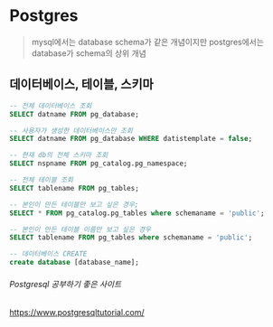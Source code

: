 # Postgres

> mysql에서는 database schema가 같은 개념이지만 postgres에서는 database가 schema의 상위 개념

## 데이터베이스, 테이블, 스키마

```sql
-- 전체 데이터베이스 조회 
SELECT datname FROM pg_database;

-- 사용자가 생성한 데이터베이스만 조회
SELECT datname FROM pg_database WHERE datistemplate = false;

-- 현재 db의 전체 스키마 조회
SELECT nspname FROM pg_catalog.pg_namespace;

-- 전체 테이블 조회
SELECT tablename FROM pg_tables;

-- 본인이 만든 테이블만 보고 싶은 경우;
SELECT * FROM pg_catalog.pg_tables where schemaname = 'public';

-- 본인이 만든 테이블 이름만 보고 싶은 경우
SELECT tablename FROM pg_tables where schemaname = 'public';

-- 데이터베이스 CREATE
create database [database_name];
```



###### Postgresql 공부하기 좋은 사이트

https://www.postgresqltutorial.com/

